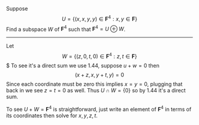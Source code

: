 Suppose 
$$
U = \{(x,x,y,y) \in \mathbf{F}^4 : x,y \in \mathbf{F}\}
$$
Find a subspace $W$ of $\mathbf F^4$ such that 	$\mathbf F^4 = U \oplus W$.

---

Let
$$
W = \{(z,0,t,0) \in \mathbf{F}^4 : z,t \in \mathbf{F}\}
$$$
To see it's a direct sum we use 1.44, suppose $u + w = 0$ then
$$
(x+z,x,y+t,y) = 0
$$
Since each coordinate must be zero this implies $x=y=0$, plugging that back in we see $z=t=0$ as well. Thus $U \cap W = \{0\}$ so by 1.44 it's a direct sum.

To see $U + W = \mathbf F^4$ is straightforward, just write an element of $\mathbf F^4$ in terms of its coordinates then solve for $x,y,z,t$.
